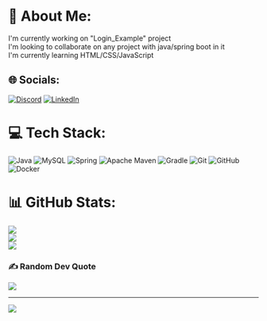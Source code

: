 # 💫 About Me:
I'm currently working on "Login_Example" project<br>I'm looking to collaborate on any project with java/spring boot in it<br>I'm currently learning HTML/CSS/JavaScript


## 🌐 Socials:
[![Discord](https://img.shields.io/badge/Discord-%237289DA.svg?logo=discord&logoColor=white)](https://discord.gg/_k0patbl4) [![LinkedIn](https://img.shields.io/badge/LinkedIn-%230077B5.svg?logo=linkedin&logoColor=white)](https://linkedin.com/in/www.linkedin.com/in/oleksandr-radiushyn-6494b428a) 

# 💻 Tech Stack:
![Java](https://img.shields.io/badge/java-%23ED8B00.svg?style=for-the-badge&logo=openjdk&logoColor=white) ![MySQL](https://img.shields.io/badge/mysql-4479A1.svg?style=for-the-badge&logo=mysql&logoColor=white) ![Spring](https://img.shields.io/badge/spring-%236DB33F.svg?style=for-the-badge&logo=spring&logoColor=white) ![Apache Maven](https://img.shields.io/badge/Apache%20Maven-C71A36?style=for-the-badge&logo=Apache%20Maven&logoColor=white) ![Gradle](https://img.shields.io/badge/Gradle-02303A.svg?style=for-the-badge&logo=Gradle&logoColor=white) ![Git](https://img.shields.io/badge/git-%23F05033.svg?style=for-the-badge&logo=git&logoColor=white) ![GitHub](https://img.shields.io/badge/github-%23121011.svg?style=for-the-badge&logo=github&logoColor=white) ![Docker](https://img.shields.io/badge/docker-%230db7ed.svg?style=for-the-badge&logo=docker&logoColor=white)
# 📊 GitHub Stats:
![](https://github-readme-stats.vercel.app/api?username=k0pAtbl4&theme=dark&hide_border=false&include_all_commits=false&count_private=true)<br/>
![](https://github-readme-streak-stats.herokuapp.com/?user=k0pAtbl4&theme=dark&hide_border=false)<br/>
![](https://github-readme-stats.vercel.app/api/top-langs/?username=k0pAtbl4&theme=dark&hide_border=false&include_all_commits=false&count_private=true&layout=compact)

### ✍️ Random Dev Quote
![](https://quotes-github-readme.vercel.app/api?type=horizontal&theme=radical)

---
[![](https://visitcount.itsvg.in/api?id=k0pAtbl4&icon=2&color=0)](https://visitcount.itsvg.in)

<!-- Proudly created with GPRM ( https://gprm.itsvg.in ) -->
